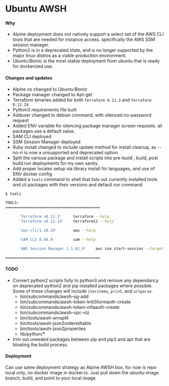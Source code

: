 # Ubuntu AWSH

#### Why
- Alpine deployment does not natively support a select set of the AWS CLI tools that are needed for instance access. specifically the AWS SSM session manager.
- Python2 is in a deprecated state, and is no longer supported by the major linux distros as a viable production environment.
- Ubuntu:Bionic is the most stable deployment from ubuntu that is ready for dockerized use.

#### Changes and updates

- Alpine os changed to Ubuntu:Bionic
- Package manager changed to Apt-get
- Terraform binaries added for both `Terraform 0.11.3` and `Terraform 0.12.24`
- Python3 requirements file built
- Adduser changed to debian command, with silenced no-password request
- Added ENV variable for silencing package manager screen requests. all packages use a default value.
- SAM CLI deployed
- SSM Session Manager deployed
- Ruby install changed to include update method for install cleanup, as --no-ri is now a unsupported and deprecated option.
- Split the various package and install scripts into pre-build , build, post build run deployments for my own sanity.
- Add proper locales setup via library install for languages, and use of ENV docker config
- Added a `tools` command to shell that lists out currently installed tools and cli packages with their versions and default run command

```BASH
$ tools

TOOLS:
==========================================

      'Terraform v0.11.3'     terraform --help
      'Terraform v0.12.24'    terraform12 --help

      'aws-cli/1.18.29'       aws --help

      'SAM CLI 0.48.0'        sam --help

      'AWS Session Manager 1.1.61.0'    aws ssm start-session --target

==========================================
```

#### TODO
- Convert python2 scripts fully to python3 and remove any dependancy on deprecated python2 and pip installed packages where possible. Some of these changes will include `iteritems`, `print`, and `urlparse`.
	* bin/subcommands/awsh-sg-add
	* bin/subcommands/awsh-token-krb5formauth-create
	* bin/subcommands/awsh-token-mfaauth-create
	* bin/subcommands/awsh-vpc-viz
	* bin/tools/awsh-arnsplit
	* bin/tools/awsh-json2orderedtable
	* bin/tools/awsh-json2properties
	* lib/python/*
- trim out uneeded packages between pip and pip3 and apt that are bloating the build process.


#### Deployment
Can use same deployment strategy as Alpine AWSH box, for now is repo local only, no docker image in docker.io. Just pull down the ubuntu-image branch, build, and point to your local image.
